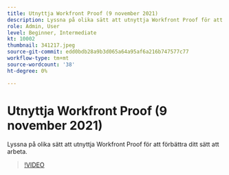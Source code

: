 ```yaml
---
title: Utnyttja Workfront Proof (9 november 2021)
description: Lyssna på olika sätt att utnyttja Workfront Proof för att förbättra ditt sätt att arbeta.
role: Admin, User
level: Beginner, Intermediate
kt: 10002
thumbnail: 341217.jpeg
source-git-commit: edd0bdb28a9b3d065a64a95af6a216b747577c77
workflow-type: tm+mt
source-wordcount: '38'
ht-degree: 0%

---
```


# Utnyttja Workfront Proof (9 november 2021)

Lyssna på olika sätt att utnyttja Workfront Proof för att förbättra ditt sätt att arbeta.

>[!VIDEO](https://video.tv.adobe.com/v/341217/?quality=12&learn=on)

